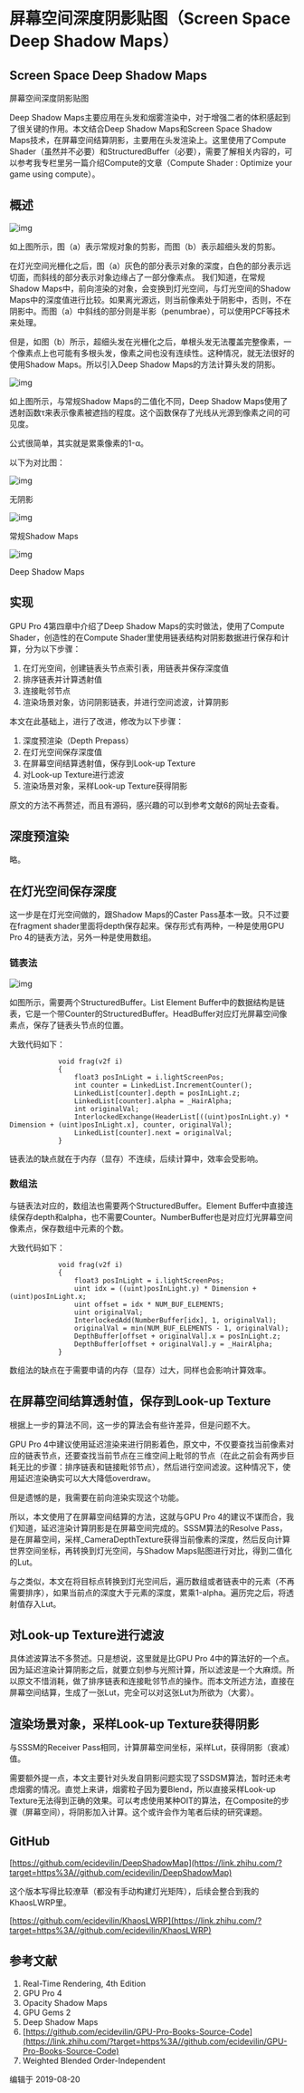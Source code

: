 # 屏幕空间深度阴影贴图（Screen Space Deep Shadow Maps）



## Screen Space Deep Shadow Maps

屏幕空间深度阴影贴图

Deep  Shadow Maps主要应用在头发和烟雾渲染中，对于增强二者的体积感起到了很关键的作用。本文结合Deep Shadow  Maps和Screen Space Shadow Maps技术，在屏幕空间结算阴影，主要用在头发渲染上。这里使用了Compute  Shader（虽然并不必要）和StructuredBuffer（必要），需要了解相关内容的，可以参考我专栏里另一篇介绍Compute的文章（Compute  Shader : Optimize your game using compute）。

## 概述

![img](ScreenSpaceDeepShadowMaps.assets/v2-1bea03c4aa550c1867d18b471c79c18e_hd.jpg)

如上图所示，图（a）表示常规对象的剪影，而图（b）表示超细头发的剪影。

在灯光空间光栅化之后，图（a）灰色的部分表示对象的深度，白色的部分表示远切面，而斜线的部分表示对象边缘占了一部分像素点。  我们知道，在常规Shadow Maps中，前向渲染的对象，会变换到灯光空间，与灯光空间的Shadow  Maps中的深度值进行比较。如果离光源远，则当前像素处于阴影中，否则，不在阴影中。而图（a）中斜线的部分则是半影（penumbrae），可以使用PCF等技术来处理。

但是，如图（b）所示，超细头发在光栅化之后，单根头发无法覆盖完整像素，一个像素点上也可能有多根头发，像素之间也没有连续性。这种情况，就无法很好的使用Shadow Maps。所以引入Deep Shadow Maps的方法计算头发的阴影。

![img](ScreenSpaceDeepShadowMaps.assets/v2-2688e69de942913b8d742caf5db5c9a6_hd.jpg)

如上图所示，与常规Shadow Maps的二值化不同，Deep Shadow Maps使用了透射函数τ来表示像素被遮挡的程度。这个函数保存了光线从光源到像素之间的可见度。





公式很简单，其实就是累乘像素的1-α。

以下为对比图：

![img](ScreenSpaceDeepShadowMaps.assets/v2-440dc33a031623f7841d123012e7f073_hd.jpg)

无阴影

![img](ScreenSpaceDeepShadowMaps.assets/v2-e78e9216fc4787708ee20a08d9bca42a_hd.jpg)

常规Shadow Maps

![img](ScreenSpaceDeepShadowMaps.assets/v2-32db50a78489b0ed06b689288bf3714a_hd.jpg)

Deep Shadow Maps

## 实现

GPU Pro 4第四章中介绍了Deep Shadow Maps的实时做法，使用了Compute Shader，创造性的在Compute Shader里使用链表结构对阴影数据进行保存和计算，分为以下步骤：

1. 在灯光空间，创建链表头节点索引表，用链表并保存深度值
2. 排序链表并计算透射值
3. 连接毗邻节点
4. 渲染场景对象，访问阴影链表，并进行空间滤波，计算阴影

本文在此基础上，进行了改进，修改为以下步骤：

1. 深度预渲染（Depth Prepass）
2. 在灯光空间保存深度值
3. 在屏幕空间结算透射值，保存到Look-up Texture
4. 对Look-up Texture进行滤波
5. 渲染场景对象，采样Look-up Texture获得阴影

原文的方法不再赘述，而且有源码，感兴趣的可以到参考文献6的网址去查看。

## 深度预渲染

略。

## 在灯光空间保存深度

这一步是在灯光空间做的，跟Shadow Maps的Caster Pass基本一致。只不过要在fragment shader里面将depth保存起来。保存形式有两种，一种是使用GPU Pro 4的链表方法，另外一种是使用数组。

### 链表法

![img](ScreenSpaceDeepShadowMaps.assets/v2-29457825fd56402b562ad22734f25eea_hd.jpg)

如图所示，需要两个StructuredBuffer。List Element Buffer中的数据结构是链表，它是一个带Counter的StructuredBuffer。HeadBuffer对应灯光屏幕空间像素点，保存了链表头节点的位置。

大致代码如下：

```text
            void frag(v2f i)
            {
                float3 posInLight = i.lightScreenPos;
                int counter = LinkedList.IncrementCounter();
                LinkedList[counter].depth = posInLight.z;
                LinkedList[counter].alpha = _HairAlpha;
                int originalVal;
                InterlockedExchange(HeaderList[((uint)posInLight.y) * Dimension + (uint)posInLight.x], counter, originalVal);
                LinkedList[counter].next = originalVal;
            }
```

链表法的缺点就在于内存（显存）不连续，后续计算中，效率会受影响。

### 数组法

与链表法对应的，数组法也需要两个StructuredBuffer。Element Buffer中直接连续保存depth和alpha，也不需要Counter。NumberBuffer也是对应灯光屏幕空间像素点，保存数组中元素的个数。

大致代码如下：

```text
            void frag(v2f i)
            {
                float3 posInLight = i.lightScreenPos;
                uint idx = ((uint)posInLight.y) * Dimension + (uint)posInLight.x;
                uint offset = idx * NUM_BUF_ELEMENTS;
                uint originalVal;
                InterlockedAdd(NumberBuffer[idx], 1, originalVal);
                originalVal = min(NUM_BUF_ELEMENTS - 1, originalVal);
                DepthBuffer[offset + originalVal].x = posInLight.z;
                DepthBuffer[offset + originalVal].y = _HairAlpha;
            }
```

数组法的缺点在于需要申请的内存（显存）过大，同样也会影响计算效率。

## 在屏幕空间结算透射值，保存到Look-up Texture

根据上一步的算法不同，这一步的算法会有些许差异，但是问题不大。

GPU  Pro  4中建议使用延迟渲染来进行阴影着色，原文中，不仅要查找当前像素对应的链表节点，还要查找当前节点在三维空间上毗邻的节点（在此之前会有两步巨耗无比的步骤：排序链表和链接毗邻节点），然后进行空间滤波。这种情况下，使用延迟渲染确实可以大大降低overdraw。

但是遗憾的是，我需要在前向渲染实现这个功能。

所以，本文使用了在屏幕空间结算的方法，这就与GPU  Pro 4的建议不谋而合，我们知道，延迟渲染计算阴影是在屏幕空间完成的。SSSM算法的Resolve  Pass，是在屏幕空间，采样_CameraDepthTexture获得当前像素的深度，然后反向计算世界空间坐标，再转换到灯光空间，与Shadow  Maps贴图进行对比，得到二值化的Lut。

与之类似，本文在将目标点转换到灯光空间后，遍历数组或者链表中的元素（不再需要排序），如果当前点的深度大于元素的深度，累乘1-alpha。遍历完之后，将透射值存入Lut。

## 对Look-up Texture进行滤波

具体滤波算法不多赘述。只是想说，这里就是比GPU  Pro  4中的算法好的一个点。因为延迟渲染计算阴影之后，就要立刻参与光照计算，所以滤波是一个大麻烦。所以原文不惜消耗，做了排序链表和连接毗邻节点的操作。而本文所述方法，直接在屏幕空间结算，生成了一张Lut，完全可以对这张Lut为所欲为（大雾）。

## 渲染场景对象，采样Look-up Texture获得阴影

与SSSM的Receiver Pass相同，计算屏幕空间坐标，采样Lut，获得阴影（衰减）值。

需要额外提一点，本文主要针对头发自阴影问题实现了SSDSM算法，暂时还未考虑烟雾的情况。直觉上来讲，烟雾粒子因为要Blend，所以直接采样Look-up   Texture无法得到正确的效果。可以考虑使用某种OIT的算法，在Composite的步骤（屏幕空间），将阴影加入计算。这个或许会作为笔者后续的研究课题。

## GitHub

[https://github.com/ecidevilin/DeepShadowMap](https://link.zhihu.com/?target=https%3A//github.com/ecidevilin/DeepShadowMap)

这个版本写得比较潦草（都没有手动构建灯光矩阵），后续会整合到我的KhaosLWRP里。

[https://github.com/ecidevilin/KhaosLWRP](https://link.zhihu.com/?target=https%3A//github.com/ecidevilin/KhaosLWRP)

## 参考文献

1. Real-Time Rendering, 4th Edition
2. GPU Pro 4
3. Opacity Shadow Maps
4. GPU Gems 2
5. Deep Shadow Maps
6. [https://github.com/ecidevilin/GPU-Pro-Books-Source-Code](https://link.zhihu.com/?target=https%3A//github.com/ecidevilin/GPU-Pro-Books-Source-Code)
7. Weighted Blended Order-Independent

编辑于 2019-08-20